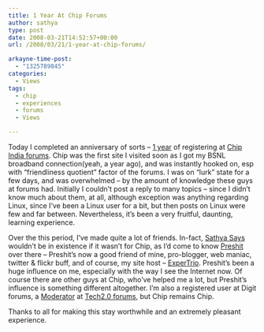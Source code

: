 ```yaml
---
title: 1 Year At Chip Forums
author: sathya
type: post
date: 2008-03-21T14:52:57+00:00
url: /2008/03/21/1-year-at-chip-forums/

arkayne-time-post:
  - "1325789845"
categories:
  - Views
tags:
  - chip
  - experiences
  - forums
  - Views

---
```

Today I completed an anniversary of sorts &#8211; [1 year][1] of registering at [Chip India forums][2]. Chip was the first site I visited soon as I got my BSNL broadband connection(yeah, a year ago), and was instantly hooked on, esp with &#8220;friendliness quotient&#8221; factor of the forums. I was on &#8220;lurk&#8221; state for a few days, and was overwhelmed &#8211; by the amount of knowledge these guys at forums had. Initially I couldn&#8217;t post a reply to many topics &#8211; since I didn&#8217;t know much about them, at all, although exception was anything regarding Linux, since I&#8217;ve been a Linux user for a bit, but then posts on Linux were few and far between. Nevertheless, it&#8217;s been a very fruitful, daunting, learning experience.

Over the this period, I&#8217;ve made quite a lot of friends. In-fact, [Sathya Says][3] wouldn&#8217;t be in existence if it wasn&#8217;t for Chip, as I&#8217;d come to know [Preshit][4] over there &#8211; Preshit&#8217;s now a good friend of mine, pro-blogger, web maniac, twitter & flickr buff, and of course, my site host &#8211; [ExperTrio][5]. Preshit&#8217;s been a huge influence on me, especially with the way I see the Internet now. Of course there are other guys at Chip, who&#8217;ve helped me a lot, but Preshit&#8217;s influence is something different altogether. I&#8217;m also a registered user at Digit forums, a [Moderator][6] at [Tech2.0 forums][7], but Chip remains Chip.

Thanks to all for making this stay worthwhile and an extremely pleasant experience.

 [1]: http://www.chip.in/forums/profile.php?mode=viewprofile&u=31003
 [2]: http://www.chip.in/forums/
 [3]: http://sathyasays.com/
 [4]: http://www.preshit.net/
 [5]: http://www.expertrio.com/
 [6]: http://www.tech2.com/forums/memberlist.php?mode=viewprofile&u=628
 [7]: http://www.tech2.com/forums
